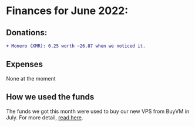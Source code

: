 # Finances for June 2022:

## Donations:
```diff
+ Monero (XMR): 0.25 worth ~26.87 when we noticed it.
```
## Expenses

None at the moment

## How we used the funds

The funds we got this month were used to buy our new VPS from BuyVM in July. For more detail, [read here](https://blog.projectsegfau.lt/new-vps-bought/).
